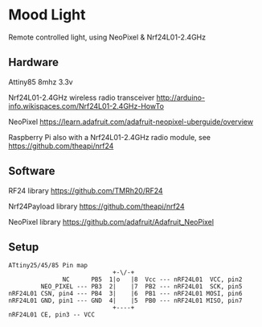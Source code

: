 Mood Light 
==========

Remote controlled light, using NeoPixel &amp; Nrf24L01-2.4GHz

Hardware
--------
Attiny85 8mhz 3.3v

Nrf24L01-2.4GHz wireless radio transceiver http://arduino-info.wikispaces.com/Nrf24L01-2.4GHz-HowTo

NeoPixel https://learn.adafruit.com/adafruit-neopixel-uberguide/overview

Raspberry Pi also with a Nrf24L01-2.4GHz radio module, see https://github.com/theapi/nrf24


Software
--------
RF24 library https://github.com/TMRh20/RF24

Nrf24Payload library https://github.com/theapi/nrf24

NeoPixel library https://github.com/adafruit/Adafruit_NeoPixel

Setup
-----

    ATtiny25/45/85 Pin map
                                 +-\/-+
                   NC      PB5  1|o   |8  Vcc --- nRF24L01  VCC, pin2
             NEO_PIXEL --- PB3  2|    |7  PB2 --- nRF24L01  SCK, pin5
    nRF24L01 CSN, pin4 --- PB4  3|    |6  PB1 --- nRF24L01 MOSI, pin6
    nRF24L01 GND, pin1 --- GND  4|    |5  PB0 --- nRF24L01 MISO, pin7
                                 +----+
    nRF24L01 CE, pin3 -- VCC
